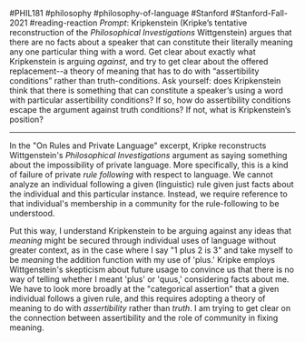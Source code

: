 #PHIL181 #philosophy #philosophy-of-language #Stanford #Stanford-Fall-2021 #reading-reaction 
*Prompt*: Kripkenstein (Kripke’s tentative reconstruction of the _Philosophical Investigations_ Wittgenstein) argues that there are no facts about a speaker that can constitute their literally meaning any one particular thing with a word. Get clear about exactly what Kripkenstein is arguing _against_, and try to get clear about the offered replacement--a theory of meaning that has to do with “assertibility conditions” rather than truth-conditions. Ask yourself: does Kripkenstein think that there is something that can constitute a speaker’s using a word with particular assertibility conditions? If so, how do assertibility conditions escape the argument against truth conditions? If not, what is Kripkenstein’s position?
___
In the "On Rules and Private Language" excerpt, Kripke reconstructs Wittgenstein's *Philosophical Investigations* argument as saying something about the impossibility of private language. More specifically, this is a kind of failure of private *rule following* with respect to language. We cannot analyze an individual following a given (linguistic) rule given just facts about the individual and this particular instance. Instead, we require reference to that individual's membership in a community for the rule-following to be understood.

Put this way, I understand Kripkenstein to be arguing against any ideas that *meaning* might be secured through individual uses of language without greater context, as in the case where I say "1 plus 2 is 3" and take myself to be *meaning* the addition function with my use of 'plus.' Kripke employs Wittgenstein's skepticism about future usage to convince us that there is no way of telling whether I meant 'plus' or 'quus,' considering facts about me. We have to look more broadly at the "categorical assertion" that a given individual follows a given rule, and this requires adopting a theory of meaning to do with *assertibility* rather than *truth*. I am trying to get clear on the connection between assertibility and the role of community in fixing meaning.